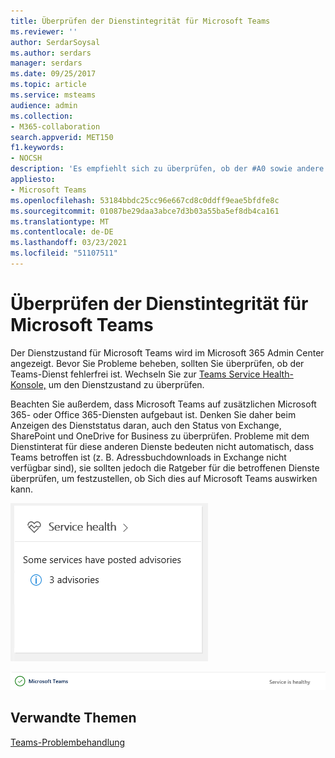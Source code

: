 ```yaml
---
title: Überprüfen der Dienstintegrität für Microsoft Teams
ms.reviewer: ''
author: SerdarSoysal
ms.author: serdars
manager: serdars
ms.date: 09/25/2017
ms.topic: article
ms.service: msteams
audience: admin
ms.collection:
- M365-collaboration
search.appverid: MET150
f1.keywords:
- NOCSH
description: 'Es empfiehlt sich zu überprüfen, ob der #A0 sowie andere Microsoft 365- oder Office 365-Komponenten wie Exchange, SharePoint und OneDrive for Business fehlerfrei sind.'
appliesto:
- Microsoft Teams
ms.openlocfilehash: 53184bbdc25cc96e667cd8c0ddff9eae5bfdfe8c
ms.sourcegitcommit: 01087be29daa3abce7d3b03a55ba5ef8db4ca161
ms.translationtype: MT
ms.contentlocale: de-DE
ms.lasthandoff: 03/23/2021
ms.locfileid: "51107511"
---
```

<a name="verify-service-health-for-microsoft-teams"></a>Überprüfen der Dienstintegrität für Microsoft Teams
===========================================

Der Dienstzustand für Microsoft Teams wird im Microsoft 365 Admin Center angezeigt. Bevor Sie Probleme beheben, sollten Sie überprüfen, ob der Teams-Dienst fehlerfrei ist. Wechseln Sie zur <a href=" https://admin.microsoft.com/adminportal/home?ref=servicehealth" target="_blank">Teams Service Health-Konsole,</a> um den Dienstzustand zu überprüfen.

Beachten Sie außerdem, dass Microsoft Teams auf zusätzlichen Microsoft 365- oder Office 365-Diensten aufgebaut ist. Denken Sie daher beim Anzeigen des Dienststatus daran, auch den Status von Exchange, SharePoint und OneDrive for Business zu überprüfen. Probleme mit dem Dienstinterat für diese anderen Dienste bedeuten nicht automatisch, dass Teams betroffen ist (z. B. Adressbuchdownloads in Exchange nicht verfügbar sind), sie sollten jedoch die Ratgeber für die betroffenen Dienste überprüfen, um festzustellen, ob Sich dies auf Microsoft Teams auswirken kann.

![Screenshot der Seite „Dienststatus“](media/Verify_service_health_for_Microsoft_Teams_image1.png)

![Screenshot, aus dem hervorgeht, dass der Microsoft Teams-Dienst fehlerfrei ist](media/Verify_service_health_for_Microsoft_Teams_image2.png)


## <a name="related-topics"></a>Verwandte Themen

[Teams-Problembehandlung](/MicrosoftTeams/troubleshoot/teams)